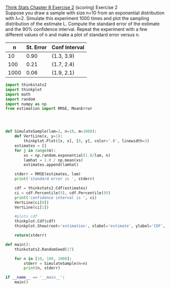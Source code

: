[Think Stats Chapter 8 Exercise 2](http://greenteapress.com/thinkstats2/html/thinkstats2009.html#toc77) (scoring)
Exercise 2  
Suppose you draw a sample with size n=10 from an exponential distribution with λ=2. Simulate this experiment 1000 times and plot the sampling distribution of the estimate L. Compute the standard error of the estimate and the 90% confidence interval.
Repeat the experiment with a few different values of n and make a plot of standard error versus n.

n | St. Error | Conf Interval
------------ | ------------- | -------------
10 | 0.90 | (1.3, 3.9)
100 | 0.21 | (1.7, 2.4)
1000 | 0.06 | (1.9, 2.1)

```python
import thinkstats2
import thinkplot
import math
import random
import numpy as np
from estimation import RMSE, MeanError




def SimulateSample(lam=2, n=10, m=1000):
	def VertLine(x, y=1):
		thinkplot.Plot([x, x], [0, y], color='.8', linewidth=3)
	estimates = []
	for j in range(m):
		xs = np.random.exponential(1.0/lam, n)
		lamhat = 1.0 / np.mean(xs)
		estimates.append(lamhat)

	stderr = RMSE(estimates, lam)
	print('standard error is ', stderr)

	cdf = thinkstats2.Cdf(estimates)
	ci = cdf.Percentile(5), cdf.Percentile(95)
	print('confidence interval is ', ci)
	VertLine(ci[0])
	VertLine(ci[1])

	#plots cdf
	thinkplot.Cdf(cdf)
	thinkplot.Show(root='estimation', xlabel='estimate', ylabel='CDF', title='Sampling distribution')

	return(stderr)

def main():
	thinkstats2.RandomSeed(17)

	for n in [10, 100, 1000]:
		stderr = SimulateSample(n=n)
		print(n, stderr)

if __name__ == '__main__':
	main()	
